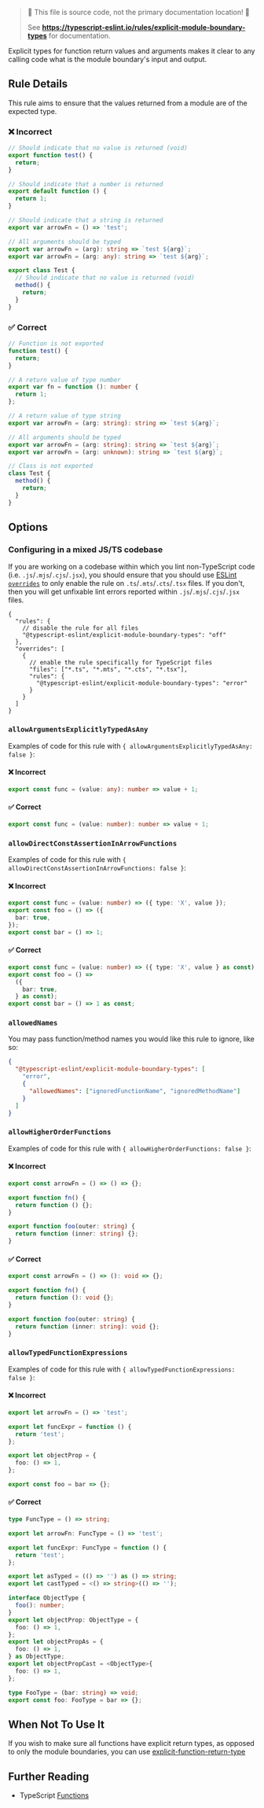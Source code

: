 > 🛑 This file is source code, not the primary documentation location! 🛑
>
> See **https://typescript-eslint.io/rules/explicit-module-boundary-types** for documentation.

Explicit types for function return values and arguments makes it clear to any calling code what is the module boundary's input and output.

## Rule Details

This rule aims to ensure that the values returned from a module are of the expected type.

<!--tabs-->

### ❌ Incorrect

```ts
// Should indicate that no value is returned (void)
export function test() {
  return;
}

// Should indicate that a number is returned
export default function () {
  return 1;
}

// Should indicate that a string is returned
export var arrowFn = () => 'test';

// All arguments should be typed
export var arrowFn = (arg): string => `test ${arg}`;
export var arrowFn = (arg: any): string => `test ${arg}`;

export class Test {
  // Should indicate that no value is returned (void)
  method() {
    return;
  }
}
```

### ✅ Correct

```ts
// Function is not exported
function test() {
  return;
}

// A return value of type number
export var fn = function (): number {
  return 1;
};

// A return value of type string
export var arrowFn = (arg: string): string => `test ${arg}`;

// All arguments should be typed
export var arrowFn = (arg: string): string => `test ${arg}`;
export var arrowFn = (arg: unknown): string => `test ${arg}`;

// Class is not exported
class Test {
  method() {
    return;
  }
}
```

## Options

### Configuring in a mixed JS/TS codebase

If you are working on a codebase within which you lint non-TypeScript code (i.e. `.js`/`.mjs`/`.cjs`/`.jsx`), you should ensure that you should use [ESLint `overrides`](https://eslint.org/docs/user-guide/configuring#disabling-rules-only-for-a-group-of-files) to only enable the rule on `.ts`/`.mts`/`.cts`/`.tsx` files. If you don't, then you will get unfixable lint errors reported within `.js`/`.mjs`/`.cjs`/`.jsx` files.

```jsonc
{
  "rules": {
    // disable the rule for all files
    "@typescript-eslint/explicit-module-boundary-types": "off"
  },
  "overrides": [
    {
      // enable the rule specifically for TypeScript files
      "files": ["*.ts", "*.mts", "*.cts", "*.tsx"],
      "rules": {
        "@typescript-eslint/explicit-module-boundary-types": "error"
      }
    }
  ]
}
```

### `allowArgumentsExplicitlyTypedAsAny`

Examples of code for this rule with `{ allowArgumentsExplicitlyTypedAsAny: false }`:

<!--tabs-->

#### ❌ Incorrect

```ts
export const func = (value: any): number => value + 1;
```

#### ✅ Correct

```ts
export const func = (value: number): number => value + 1;
```

### `allowDirectConstAssertionInArrowFunctions`

Examples of code for this rule with `{ allowDirectConstAssertionInArrowFunctions: false }`:

<!--tabs-->

#### ❌ Incorrect

```ts
export const func = (value: number) => ({ type: 'X', value });
export const foo = () => ({
  bar: true,
});
export const bar = () => 1;
```

#### ✅ Correct

```ts
export const func = (value: number) => ({ type: 'X', value } as const);
export const foo = () =>
  ({
    bar: true,
  } as const);
export const bar = () => 1 as const;
```

### `allowedNames`

You may pass function/method names you would like this rule to ignore, like so:

```json
{
  "@typescript-eslint/explicit-module-boundary-types": [
    "error",
    {
      "allowedNames": ["ignoredFunctionName", "ignoredMethodName"]
    }
  ]
}
```

### `allowHigherOrderFunctions`

Examples of code for this rule with `{ allowHigherOrderFunctions: false }`:

<!--tabs-->

#### ❌ Incorrect

```ts
export const arrowFn = () => () => {};

export function fn() {
  return function () {};
}

export function foo(outer: string) {
  return function (inner: string) {};
}
```

#### ✅ Correct

```ts
export const arrowFn = () => (): void => {};

export function fn() {
  return function (): void {};
}

export function foo(outer: string) {
  return function (inner: string): void {};
}
```

### `allowTypedFunctionExpressions`

Examples of code for this rule with `{ allowTypedFunctionExpressions: false }`:

<!--tabs-->

#### ❌ Incorrect

```ts
export let arrowFn = () => 'test';

export let funcExpr = function () {
  return 'test';
};

export let objectProp = {
  foo: () => 1,
};

export const foo = bar => {};
```

#### ✅ Correct

```ts
type FuncType = () => string;

export let arrowFn: FuncType = () => 'test';

export let funcExpr: FuncType = function () {
  return 'test';
};

export let asTyped = (() => '') as () => string;
export let castTyped = <() => string>(() => '');

interface ObjectType {
  foo(): number;
}
export let objectProp: ObjectType = {
  foo: () => 1,
};
export let objectPropAs = {
  foo: () => 1,
} as ObjectType;
export let objectPropCast = <ObjectType>{
  foo: () => 1,
};

type FooType = (bar: string) => void;
export const foo: FooType = bar => {};
```

## When Not To Use It

If you wish to make sure all functions have explicit return types, as opposed to only the module boundaries, you can use [explicit-function-return-type](./explicit-function-return-type.md)

## Further Reading

- TypeScript [Functions](https://www.typescriptlang.org/docs/handbook/functions.html#function-types)
